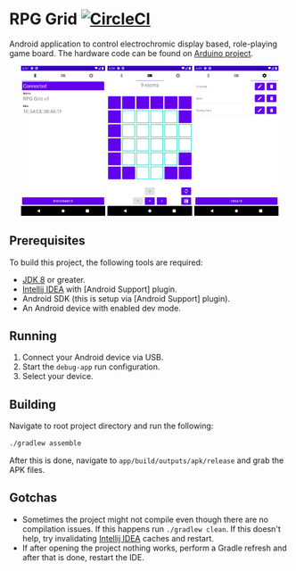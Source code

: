# RPG Grid [![CircleCI](https://circleci.com/gh/Edvinas01/rpg-grid.svg?style=svg&circle-token=5c03dc54e44329a22a9a97221ae0b4363951e5d8)](https://circleci.com/gh/Edvinas01/rpg-grid)
Android application to control electrochromic display based, role-playing game 
board. The hardware code can be found on [Arduino project].

<p align="center">
  <img width="30%" src="screen_connected.png" />
  <img width="30%" src="screen_grid.png" />
  <img width="30%" src="screen_management.png" />
</p>

## Prerequisites
To build this project, the following tools are required:
* [JDK 8] or greater.
* [Intellij IDEA] with [Android Support] plugin.
* Android SDK (this is setup via [Android Support] plugin).
* An Android device with enabled dev mode.

## Running
1. Connect your Android device via USB.
2. Start the `debug-app` run configuration.
3. Select your device.

## Building
Navigate to root project directory and run the following:
```bash
./gradlew assemble
```

After this is done, navigate to `app/build/outputs/apk/release` and grab the 
APK files.

## Gotchas
* Sometimes the project might not compile even though there are no compilation 
issues. If this happens run `./gradlew clean`. If this doesn't help, try 
invalidating [Intellij IDEA] caches and restart.
* If after opening the project nothing works, perform a Gradle refresh and 
after that is done, restart the IDE.

[JDK 8]: https://openjdk.java.net/install
[Intellij IDEA]: https://www.jetbrains.com/idea
[Arduino project]: https://github.com/KonrolMathisen/RPG-grid-arduino-19733
